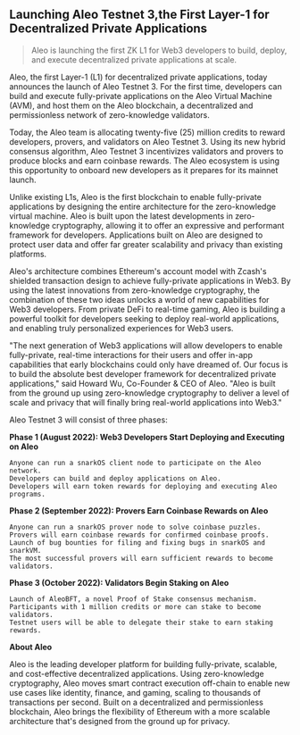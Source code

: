 ## Launching Aleo Testnet 3,the First Layer-1 for Decentralized Private Applications

> Aleo is launching the first ZK L1 for Web3 developers to build, deploy, and execute decentralized private applications at scale.

Aleo, the first Layer-1 (L1) for decentralized private applications, today announces the launch of Aleo Testnet 3. For the first time, developers can build and execute fully-private applications on the Aleo Virtual Machine (AVM), and host them on the Aleo blockchain, a decentralized and permissionless network of zero-knowledge validators.

Today, the Aleo team is allocating twenty-five (25) million credits to reward developers, provers, and validators on Aleo Testnet 3. Using its new hybrid consensus algorithm, Aleo Testnet 3 incentivizes validators and provers to produce blocks and earn coinbase rewards. The Aleo ecosystem is using this opportunity to onboard new developers as it prepares for its mainnet launch.

Unlike existing L1s, Aleo is the first blockchain to enable fully-private applications by designing the entire architecture for the zero-knowledge virtual machine. Aleo is built upon the latest developments in zero-knowledge cryptography, allowing it to offer an expressive and performant framework for developers. Applications built on Aleo are designed to protect user data and offer far greater scalability and privacy than existing platforms.

Aleo's architecture combines Ethereum's account model with Zcash's shielded transaction design to achieve fully-private applications in Web3. By using the latest innovations from zero-knowledge cryptography, the combination of these two ideas unlocks a world of new capabilities for Web3 developers. From private DeFi to real-time gaming, Aleo is building a powerful toolkit for developers seeking to deploy real-world applications, and enabling truly personalized experiences for Web3 users.

"The next generation of Web3 applications will allow developers to enable fully-private, real-time interactions for their users and offer in-app capabilities that early blockchains could only have dreamed of. Our focus is to build the absolute best developer framework for decentralized private applications," said Howard Wu, Co-Founder & CEO of Aleo. "Aleo is built from the ground up using zero-knowledge cryptography to deliver a level of scale and privacy that will finally bring real-world applications into Web3."

Aleo Testnet 3 will consist of three phases:

**Phase 1 (August 2022): Web3 Developers Start Deploying and Executing on Aleo**

    Anyone can run a snarkOS client node to participate on the Aleo network.
    Developers can build and deploy applications on Aleo.
    Developers will earn token rewards for deploying and executing Aleo programs.

**Phase 2 (September 2022): Provers Earn Coinbase Rewards on Aleo**

    Anyone can run a snarkOS prover node to solve coinbase puzzles.
    Provers will earn coinbase rewards for confirmed coinbase proofs.
    Launch of bug bounties for filing and fixing bugs in snarkOS and snarkVM.
    The most successful provers will earn sufficient rewards to become validators.

**Phase 3 (October 2022): Validators Begin Staking on Aleo**

    Launch of AleoBFT, a novel Proof of Stake consensus mechanism.
    Participants with 1 million credits or more can stake to become validators.
    Testnet users will be able to delegate their stake to earn staking rewards.

**About Aleo**

Aleo is the leading developer platform for building fully-private, scalable, and cost-effective decentralized applications. Using zero-knowledge cryptography, Aleo moves smart contract execution off-chain to enable new use cases like identity, finance, and gaming, scaling to thousands of transactions per second. Built on a decentralized and permissionless blockchain, Aleo brings the flexibility of Ethereum with a more scalable architecture that's designed from the ground up for privacy.
